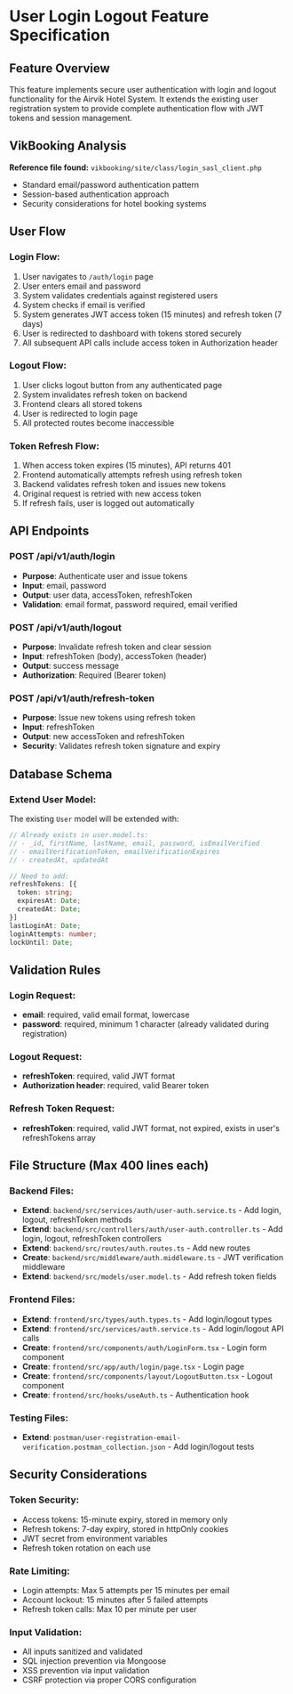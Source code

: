 # User Login Logout Feature Specification

## Feature Overview
This feature implements secure user authentication with login and logout functionality for the Airvik Hotel System. It extends the existing user registration system to provide complete authentication flow with JWT tokens and session management.

## VikBooking Analysis
**Reference file found:** `vikbooking/site/class/login_sasl_client.php`
- Standard email/password authentication pattern
- Session-based authentication approach
- Security considerations for hotel booking systems

## User Flow

### Login Flow:
1. User navigates to `/auth/login` page
2. User enters email and password
3. System validates credentials against registered users
4. System checks if email is verified
5. System generates JWT access token (15 minutes) and refresh token (7 days)
6. User is redirected to dashboard with tokens stored securely
7. All subsequent API calls include access token in Authorization header

### Logout Flow:
1. User clicks logout button from any authenticated page
2. System invalidates refresh token on backend
3. Frontend clears all stored tokens
4. User is redirected to login page
5. All protected routes become inaccessible

### Token Refresh Flow:
1. When access token expires (15 minutes), API returns 401
2. Frontend automatically attempts refresh using refresh token
3. Backend validates refresh token and issues new tokens
4. Original request is retried with new access token
5. If refresh fails, user is logged out automatically

## API Endpoints

### POST /api/v1/auth/login
- **Purpose**: Authenticate user and issue tokens
- **Input**: email, password
- **Output**: user data, accessToken, refreshToken
- **Validation**: email format, password required, email verified

### POST /api/v1/auth/logout  
- **Purpose**: Invalidate refresh token and clear session
- **Input**: refreshToken (body), accessToken (header)
- **Output**: success message
- **Authorization**: Required (Bearer token)

### POST /api/v1/auth/refresh-token
- **Purpose**: Issue new tokens using refresh token
- **Input**: refreshToken
- **Output**: new accessToken and refreshToken
- **Security**: Validates refresh token signature and expiry

## Database Schema

### Extend User Model:
The existing `User` model will be extended with:
```typescript
// Already exists in user.model.ts:
// - _id, firstName, lastName, email, password, isEmailVerified
// - emailVerificationToken, emailVerificationExpires
// - createdAt, updatedAt

// Need to add:
refreshTokens: [{
  token: string;
  expiresAt: Date;
  createdAt: Date;
}]
lastLoginAt: Date;
loginAttempts: number;
lockUntil: Date;
```

## Validation Rules

### Login Request:
- **email**: required, valid email format, lowercase
- **password**: required, minimum 1 character (already validated during registration)

### Logout Request:
- **refreshToken**: required, valid JWT format
- **Authorization header**: required, valid Bearer token

### Refresh Token Request:
- **refreshToken**: required, valid JWT format, not expired, exists in user's refreshTokens array

## File Structure (Max 400 lines each)

### Backend Files:
- **Extend**: `backend/src/services/auth/user-auth.service.ts` - Add login, logout, refreshToken methods
- **Extend**: `backend/src/controllers/auth/user-auth.controller.ts` - Add login, logout, refreshToken controllers
- **Extend**: `backend/src/routes/auth.routes.ts` - Add new routes
- **Create**: `backend/src/middleware/auth.middleware.ts` - JWT verification middleware
- **Extend**: `backend/src/models/user.model.ts` - Add refresh token fields

### Frontend Files:
- **Extend**: `frontend/src/types/auth.types.ts` - Add login/logout types
- **Extend**: `frontend/src/services/auth.service.ts` - Add login/logout API calls
- **Create**: `frontend/src/components/auth/LoginForm.tsx` - Login form component
- **Create**: `frontend/src/app/auth/login/page.tsx` - Login page
- **Create**: `frontend/src/components/layout/LogoutButton.tsx` - Logout component
- **Create**: `frontend/src/hooks/useAuth.ts` - Authentication hook

### Testing Files:
- **Extend**: `postman/user-registration-email-verification.postman_collection.json` - Add login/logout tests

## Security Considerations

### Token Security:
- Access tokens: 15-minute expiry, stored in memory only
- Refresh tokens: 7-day expiry, stored in httpOnly cookies
- JWT secret from environment variables
- Refresh token rotation on each use

### Rate Limiting:
- Login attempts: Max 5 attempts per 15 minutes per email
- Account lockout: 15 minutes after 5 failed attempts
- Refresh token calls: Max 10 per minute per user

### Input Validation:
- All inputs sanitized and validated
- SQL injection prevention via Mongoose
- XSS prevention via input validation
- CSRF protection via proper CORS configuration
